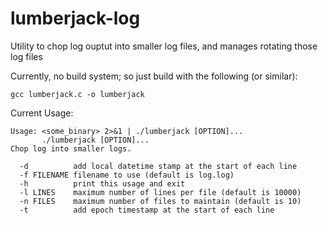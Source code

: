# lumberjack-log
Utility to chop log ouptut into smaller log files, and manages rotating those log files

Currently, no build system; so just build with the following (or similar):
```
gcc lumberjack.c -o lumberjack
```

Current Usage:
```
Usage: <some_binary> 2>&1 | ./lumberjack [OPTION]...
       ./lumberjack [OPTION]...
Chop log into smaller logs.

  -d          add local datetime stamp at the start of each line
  -f FILENAME filename to use (default is log.log)
  -h          print this usage and exit
  -l LINES    maximum number of lines per file (default is 10000)
  -n FILES    maximum number of files to maintain (default is 10)
  -t          add epoch timestamp at the start of each line
```
